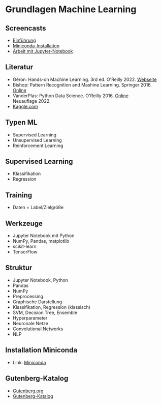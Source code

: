 # Grundlagen Machine Learning

## Screencasts

- [Einführung](https://youtu.be/pSYRaCWCEBY)
- [Miniconda-Installation](https://youtu.be/hKf4jWWqhXs)
- [Arbeit mit Jupyter-Notebook](https://youtu.be/jFfIA5dW4ew)

## Literatur

- Géron: Hands-on Machine Learning. 3rd ed. O'Reilly 2022. [Webseite](https://www.oreilly.com/library/view/hands-on-machine-learning/9781098125967/)
- Bishop: Pattern Recognition and Mashine Learning. Springer 2016. [Online](https://www.microsoft.com/en-us/research/uploads/prod/2006/01/Bishop-Pattern-Recognition-and-Machine-Learning-2006.pdf)
- VanderPlas: Python Data Science. O'Reilly 2016. [Online](https://jakevdp.github.io/PythonDataScienceHandbook/) \
  Neuauflage 2022.
- [Kaggle.com](https://www.kaggle.com)

## Typen ML

- Supervised Learning
- Unsupervised Learning
- Reinforcement Learning

## Supervised Learning

- Klassifikation
- Regression

## Training

- Daten + Label/Zielgröße

## Werkzeuge

- Jupyter Notebook mit Python
- NumPy, Pandas, matplotlib
- scikit-learn
- TensorFlow

## Struktur

- Jupyter Notebook, Python
- Pandas
- NumPy
- Preprocessing
- Graphische Darstellung
- Klassifikation, Regression (klassisch)
- SVM, Decision Tree, Ensemble
- Hyperparameter
- Neuronale Netze
- Convolutional Networks
- NLP

## Installation Miniconda

- Link: [Miniconda](https://docs.conda.io/en/latest/miniconda.html)

## Gutenberg-Katalog

- [Gutenberg.org](https://www.gutenberg.org/)
- [Gutenberg-Katalog](https://www.gutenberg.org/cache/epub/feeds/)
